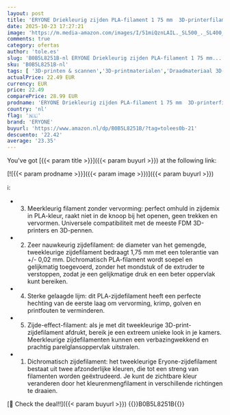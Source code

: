 ```yaml
---
layout: post
title: 'ERYONE Driekleurig zijden PLA-filament 1 75 mm  3D-printerfilament PLA +/- 0 03 mm 1 kg/spoel  zijderood  blauw en groen'
date: 2025-10-23 17:27:21
image: 'https://m.media-amazon.com/images/I/51miQznLAIL._SL500_._SL400_.jpg'
comments: true
category: ofertas
author: 'tole.es'
slug: 'B0B5L8251B-nl ERYONE Driekleurig zijden PLA-filament 1 75 mm...'
sku: 'B0B5L8251B-nl'
tags: [ '3D-printen & scannen','3D-printmaterialen','Draadmateriaal 3D-printers','Zakelijk, industrie & wetenschap','eryone','🇳🇱', ]
actualPrice: 22.49 EUR
currency: EUR
price: 22.49
comparePrice: 28.99 EUR
prodname: 'ERYONE Driekleurig zijden PLA-filament 1 75 mm  3D-printerfilament PLA +/- 0 03 mm 1 kg/spoel  zijderood  blauw en groen'
country: 'nl'
flag: '🇳🇱'
brand: 'ERYONE'
buyurl: 'https://www.amazon.nl/dp/B0B5L8251B/?tag=tolees0b-21'
descuento: '22.42'
average: '23.35'
---
```


You've got [{{< param title >}}]({{< param buyurl >}}) at the following link:

[![{{< param prodname >}}]({{< param image >}})]({{< param buyurl >}})

ℹ️:

- 3. Meerkleurig filament zonder vervorming: perfect omhuld in zijdemix in PLA-kleur, raakt niet in de knoop bij het openen, geen trekken en vervormen. Universele compatibiliteit met de meeste FDM 3D-printers en 3D-pennen.
- 2. Zeer nauwkeurig zijdefilament: de diameter van het gemengde, tweekleurige zijdefilament bedraagt 1,75 mm met een tolerantie van +/- 0,02 mm. Dichromatisch PLA-filament wordt soepel en gelijkmatig toegevoerd, zonder het mondstuk of de extruder te verstoppen, zodat je een gelijkmatige druk en een beter oppervlak kunt bereiken.
- 4. Sterke gelaagde lijm: dit PLA-zijdefilament heeft een perfecte hechting van de eerste laag om vervorming, krimp, golven en printfouten te verminderen.
- 5. Zijde-effect-filament: als je met dit tweekleurige 3D-print-zijdefilament afdrukt, bereik je een extreem unieke look in je kamers. Meerkleurige zijdefilamenten kunnen een verbazingwekkend en prachtig parelglansoppervlak uitstralen.
- 1. Dichromatisch zijdefilament: het tweekleurige Eryone-zijdefilament bestaat uit twee afzonderlijke kleuren, die tot een streng van filamenten worden geëxtrudeerd. Je kunt de zichtbare kleur veranderen door het kleurenmengfilament in verschillende richtingen te draaien.

[🛒 Check the deal!!]({{< param buyurl >}})
{{<world>}}B0B5L8251B{{</world>}}
